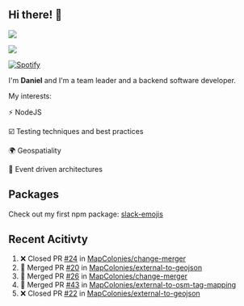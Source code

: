 ## Hi there! 👋
<p>
  <img src="https://i.imgur.com/agb7xe9.png" />
</p>
<p>
  <img src="https://github-readme-stats.vercel.app/api?username=syncush&theme=tokyonight">
</p>

[![Spotify](https://novatorem-rust.vercel.app/api/spotify)](https://open.spotify.com/user/syncush)

I'm **Daniel** and I'm a team leader and a backend software developer.

My interests:

⚡ NodeJS

☑️ Testing techniques and best practices

🌍 Geospatiality

🧠 Event driven architectures

## Packages
Check out my first npm package: [slack-emojis](https://www.npmjs.com/package/slack-emojis)

## Recent Acitivty
<!--START_SECTION:activity-->
1. ❌ Closed PR [#24](https://github.com/MapColonies/change-merger/pull/24) in [MapColonies/change-merger](https://github.com/MapColonies/change-merger)
2. 🎉 Merged PR [#20](https://github.com/MapColonies/external-to-geojson/pull/20) in [MapColonies/external-to-geojson](https://github.com/MapColonies/external-to-geojson)
3. 🎉 Merged PR [#26](https://github.com/MapColonies/change-merger/pull/26) in [MapColonies/change-merger](https://github.com/MapColonies/change-merger)
4. 🎉 Merged PR [#43](https://github.com/MapColonies/external-to-osm-tag-mapping/pull/43) in [MapColonies/external-to-osm-tag-mapping](https://github.com/MapColonies/external-to-osm-tag-mapping)
5. ❌ Closed PR [#22](https://github.com/MapColonies/external-to-geojson/pull/22) in [MapColonies/external-to-geojson](https://github.com/MapColonies/external-to-geojson)
<!--END_SECTION:activity-->
